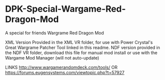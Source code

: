 # DPK-Special-Wargame-Red-Dragon-Mod
A special for friends Wargrame Red Dragon Mod

XML Version Provided in the XML VR folder, for use with Power Crystal's Great Wargrame Patcher Tool linked in this readme.
NDF version provided in the NDF VR folder, download this file for manual mod install or use with the Wargame Mod Manager (will not auto-update)

LINKS
http://www.wargamerandomdeck.com/tools/ OR https://forums.eugensystems.com/viewtopic.php?t=57927
